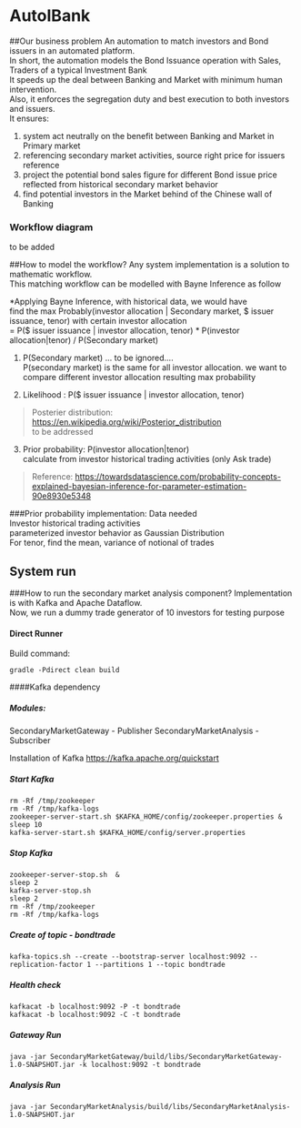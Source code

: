 # AutoIBank

##Our business problem
An automation to match investors and Bond issuers in an automated platform. <br>
In short, the automation models the Bond Issuance operation with Sales, Traders of a typical Investment Bank <br>
It speeds up the deal between Banking and Market with minimum human intervention. <br>
Also, it enforces the segregation duty and best execution to both investors and issuers. <br>
It ensures: <br>
1. system act neutrally on the benefit between Banking and Market in Primary market <br>
2. referencing secondary market activities, source right price for issuers reference <br>
3. project the potential bond sales figure for different Bond issue price reflected from historical secondary market behavior<br>
4. find potential investors in the Market behind of the Chinese wall of Banking <br>
 
### Workflow diagram
to be added

##How to model the workflow?
Any system implementation is a solution to mathematic workflow. <br>
This matching workflow can be modelled with Bayne Inference as follow <br>


*Applying Bayne Inference, with historical data, we would have <br>
find the max Probably(investor allocation | Secondary market, $ issuer issuance, tenor) with certain investor allocation <br>
= P($ issuer issuance | investor allocation, tenor) * P(investor allocation|tenor) / P(Secondary market)
1. P(Secondary market) ... to be ignored.... <br>
P(secondary market) is the same for all investor allocation. we want to compare different investor allocation resulting max probability

2. Likelihood : P($ issuer issuance | investor allocation, tenor) <br>
>Posterier distribution: https://en.wikipedia.org/wiki/Posterior_distribution <br>
to be addressed <br>

3. Prior probability: P(investor allocation|tenor) <br>
calculate from investor historical trading activities (only Ask trade)

>Reference: https://towardsdatascience.com/probability-concepts-explained-bayesian-inference-for-parameter-estimation-90e8930e5348

###Prior probability implementation:
Data needed <br>
Investor historical trading activities <br>
parameterized investor behavior as Gaussian Distribution <br>
For tenor, find the mean, variance of notional of trades <br>


## System run
###How to run the secondary market analysis component?
Implementation is with Kafka and Apache Dataflow. <br>
Now, we run a dummy trade generator of 10 investors for testing purpose

#### Direct Runner
Build command:
```
gradle -Pdirect clean build
```


####Kafka dependency
##### Modules:
SecondaryMarketGateway - Publisher
SecondaryMarketAnalysis - Subscriber

Installation of Kafka
https://kafka.apache.org/quickstart
##### Start Kafka
````
rm -Rf /tmp/zookeeper
rm -Rf /tmp/kafka-logs
zookeeper-server-start.sh $KAFKA_HOME/config/zookeeper.properties & 
sleep 10
kafka-server-start.sh $KAFKA_HOME/config/server.properties 
````
##### Stop Kafka
````
zookeeper-server-stop.sh  & 
sleep 2
kafka-server-stop.sh 
sleep 2
rm -Rf /tmp/zookeeper
rm -Rf /tmp/kafka-logs
````

##### Create of topic - bondtrade
````
kafka-topics.sh --create --bootstrap-server localhost:9092 --replication-factor 1 --partitions 1 --topic bondtrade
````

##### Health check
````
kafkacat -b localhost:9092 -P -t bondtrade 
kafkacat -b localhost:9092 -C -t bondtrade
````

##### Gateway Run
````
java -jar SecondaryMarketGateway/build/libs/SecondaryMarketGateway-1.0-SNAPSHOT.jar -k localhost:9092 -t bondtrade
````
##### Analysis Run
````
java -jar SecondaryMarketAnalysis/build/libs/SecondaryMarketAnalysis-1.0-SNAPSHOT.jar 
````